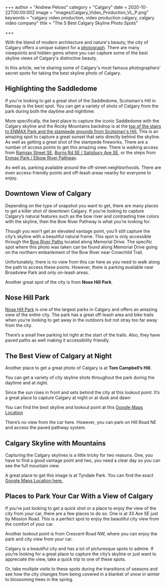 +++
author = "Andrew Peloso"
category = "Calgary"
date = 2020-10-22T00:00:00Z
image = "images/Calgary_Video_Production_VL_P.png"
keywords = "calgary video production, video production calgary, calgary video company"
title = "The 5 Best Calgary Skyline Photo Spots"

+++

With the blend of modern architecture and nature's beauty, the city of Calgary offers a unique subject for a [photograph](https://www.veklabs.com/services/photography/). There are many viewpoints and hidden gems where you can capture some of the best skyline views of Calgary's distinctive beauty.

In this article, we're sharing some of Calgary's most famous photographers' secret spots for taking the best skyline photo of Calgary.

## Highlighting the Saddledome

If you're looking to get a great shot of the Saddledome, Scotsman's Hill in Ramsay is the best spot. You can get a variety of shots of Calgary from the park during both the daytime and nighttime.

More specifically, the best place to capture the iconic Saddledome with the Calgary skyline and the Rocky Mountains backdrop is at the [top of the stairs to ENMAX Park and the stampede grounds from Scotsman's Hill.](https://www.google.ca/maps/place/Scotsman's+Hill/@51.0363652,-114.0482587,19z/data=!4m5!3m4!1s0x53717aa7c0000001:0xe327b082fa24e99d!8m2!3d51.0365701!4d-114.0474701?hl=en&authuser=0) This is an amazing spot to capture a great sunset that sets directly behind the skyline. As well as getting a great shot of the stampede fireworks. There are a number of access points to get this amazing view. There is walking access from [Ramsay Street SE](https://goo.gl/maps/QBSwvFPXHmF2), [Burns Rd SE / Salisbury Ave SE](https://goo.gl/maps/7rZjysvaacJ2), or the steps from [Enmax Park / Elbow River Pathway](https://goo.gl/maps/T2DAdMS7EC12).

As well as, parking available around the off-street neighborhoods. There are even access-friendly points and off-leash areas nearby for everyone to enjoy.

## Downtown View of Calgary

Depending on the type of snapshot you want to get, there are many places to get a killer shot of downtown Calgary. If you’re looking to capture Calgary’s natural features such as the bow river and contrasting tree colors with the skyline, then the Bow River Pathway is what you’re looking for.

Though you won’t get an elevated vantage point, you’ll still capture the city’s skyline with a beautiful natural frame. This spot is only accessible through the [Bow River Paths](http://www.iamcalgary.ca/exploring-the-bow-river-pathway-nw/) located along Memorial Drive. The specific spot where this photo was taken can be found along Memorial Drive going on the northern embankment of the Bow River near Crowchild Trail.

Unfortunately, there is no view from this car here as you need to walk along the path to access these points. However, there is parking available near Broadview Park and only on-leash areas.

Another great spot of the city is from **Nose Hill Park**.

## Nose Hill Park

[Nose Hill Park](https://www.google.ca/maps/place/Nose+Hill+Park/@51.109537,-114.108906,15z/data=!4m2!3m1!1s0x0:0x7576f90d970ea8af?sa=X&ved=0ahUKEwip_LOj2_bbAhVosVQKHel7DUQQ_BIIwQEwDg) is one of the largest parks in Calgary and offers an amazing view of the entire city. The park has a great off-leash area and bike trails when you’re looking to get away in the outdoors but not stray too far away from the city.

There’s a small free parking lot right at the start of the trails. Also, they have paved paths as well making it accessibility friendly.

## The Best View of Calgary at Night

Another place to get a great photo of Calgary is at **Tom Campbell’s Hill**.

You can get a variety of city skyline shots throughout the park during the daytime and at night.

Since the sun rises in front and sets behind the city at this lookout point. It’s a great place to capture Calgary at night or at dusk and dawn

You can find the best skyline and lookout point at this [Google Maps Location](https://www.google.ca/maps/place/Tom+Campbell's+Hill+Natural+Park/@51.050569,-114.0313737,17z/data=!3m1!4b1!4m5!3m4!1s0x53717ab497fd17a9:0x8bdbbfbfc643c03b!8m2!3d51.050569!4d-114.029185?hl=en&authuser=0)

There’s no view from the car here. However, you can park on Hill Road NE and access the paved pathway system.

## Calgary Skyline with Mountains

Capturing the Calgary skylines is a little tricky for two reasons. One, you have to find a good vantage point and two, you need a clear day so you can see the full mountain view.

A great place to get this image is at Tyndale Park. You can find the exact [Google Maps Location here.](https://www.google.ca/maps/place/Tyndale+Park,+Calgary,+AB+T1X+0L3/@51.0553223,-114.0335526,12z/data=!4m13!1m7!3m6!1s0x5371654be7b55db7:0xe653d391dea47165!2sTyndale+Park,+Calgary,+AB+T1X+0L3!3b1!8m2!3d51.0553223!4d-114.0335526!3m4!1s0x5371654be7b55db7:0xe653d391dea47165!8m2!3d51.0553223!4d-114.0335526?hl=en)

## Places to Park Your Car With a View of Calgary

If you’re just looking to get a quick shot or a place to enjoy the view of the city from your car, there are a few places to do so. One is at 33 Ave SE just by Mission Road. This is a perfect spot to enjoy the beautiful city view from the comfort of your car.

Another lookout point is from Crescent Road NW, where you can enjoy the park and city view from your car.

Calgary is a beautiful city and has a lot of picturesque spots to admire. If you’re looking for a great place to capture the city’s skyline or just want to appreciate the view, take a quick trip to one of these spots.

Or, take multiple visits to these spots during the transitions of seasons and see how the city changes from being covered in a blanket of snow in winter to blossoming trees in the spring.
